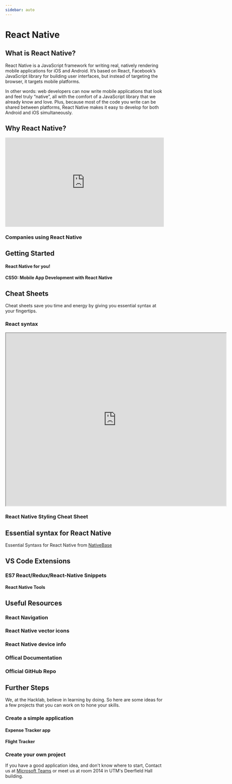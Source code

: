```yaml
---
sidebar: auto
---
```


# React Native

## What is React Native?
React Native is a JavaScript framework for writing real, natively rendering mobile applications for iOS and Android. It’s based on React, Facebook’s JavaScript library for building user interfaces, but instead of targeting the browser, it targets mobile platforms.

In other words: web developers can now write mobile applications that look and feel truly “native”, all with the comfort of a JavaScript library that we already know and love. Plus, because most of the code you write can be shared between platforms, React Native makes it easy to develop for both Android and iOS simultaneously.

## Why React Native?
<div style="padding:56.25% 0 0 0;position:relative;">
    <iframe width="443" height="240" src="https://www.youtube.com/embed/FJ6tXatsq1c" frameborder="0" allow="accelerometer; autoplay; encrypted-media; gyroscope; picture-in-picture" style="position:absolute;top:0;left:0;width:100%;height:100%;" allowfullscreen></iframe>
</div>

### Companies using React Native
<ImagesGridHorizontal :images="
[{src:'https://reactnative.dev/img/showcase/instagram.png', width:'95px', height:'100px'}, 
{src:'https://reactnative.dev/img/showcase/skype.png', width:'100px', height:'100px'},
{src:'https://reactnative.dev/img/showcase/discord.png', width:'100px', height:'100px'}, 
{src:'https://reactnative.dev/img/showcase/tesla.png', width:'100px', height:'100px'}, 
{src:'https://reactnative.dev/img/showcase/walmart.png', width:'100px', height:'100px'}, 
{src:'https://reactnative.dev/img/showcase/ubereats.png', width:'100px', height:'100px'},
{src:'https://reactnative.dev/img/showcase/pinterest.png', width:'100px', height:'100px'}
]" />

## Getting Started

#### React Native for you!
<LevelWithButton desc="In this series of videos, you will be introduced fundamental concepts of React Native." link="https://www.youtube.com/playlist?list=PL4cUxeGkcC9ixPU-QkScoRBVxtPPzVjrQ" image="/images/react-native.png" button="Start Learning!"></LevelWithButton>

#### CS50: Mobile App Development with React Native
<LevelWithButton :image-right=false image="https://www.harvard.edu/sites/default/files/user13/harvard_shield.png" desc="Learn about mobile app development with React Native, offered by Harvard University." link="https://online-learning.harvard.edu/course/cs50s-mobile-app-development-react-native?gclid=CjwKCAjwkun1BRAIEiwA2mJRWdbcLlJoxHpDS1-Pv9ezjxWPqTlQB70tzZtwav8-cMLrBdK6hn-xkhoCw9cQAvD_BwE" button="Start Learning!" />

## Cheat Sheets
Cheat sheets save you time and energy by giving you essential syntax at your fingertips.

### React syntax
<iframe src="https://ihatetomatoes.net/wp-content/uploads/2017/01/react-cheat-sheet.pdf" width="700" height="550"></iframe>

### React Native Styling Cheat Sheet
<LevelWithButton :image-right=false desc="Check out the styling cheat sheet" link="https://github.com/vhpoet/react-native-styling-cheat-sheet" image="https://camo.githubusercontent.com/4009dd58f523f3933a60531e33cf1366497fc92e/68747470733a2f2f6d656469612e67697068792e636f6d2f6d656469612f42356139626b4c6f75456c4f4d2f67697068792e676966" button="Click here!" />

## Essential syntax for React Native
Essential Syntaxs for React Native from
[NativeBase](https://docs.nativebase.io/docs/CheatSheet.html)

## VS Code Extensions
### ES7 React/Redux/React-Native Snippets
<LevelWithButton desc="Simple extensions for React, Redux and Graphql in JS/TS with ES7 syntax" image="https://dsznajder.gallerycdn.vsassets.io/extensions/dsznajder/es7-react-js-snippets/2.7.1/1585251666137/Microsoft.VisualStudio.Services.Icons.Default" link="https://marketplace.visualstudio.com/items?itemName=dsznajder.es7-react-js-snippets" button="Check it out!" />


#### React Native Tools
<LevelWithButton desc="For debugging and integrated commands in React Native" image="https://github.com/Microsoft/vscode-react-native/raw/master/images/react-features.gif" link="https://marketplace.visualstudio.com/items?itemName=msjsdiag.vscode-react-native" button="Check it out!" />

## Useful Resources

### React Navigation
<LevelWithButton desc="This library allows you to add routes and navigation for your React Native apps" link="https://reactnavigation.org/" image="https://reactnavigation.org/img/spiro.svg" button="Chack it out!" />

### React Native vector icons
<LevelWithButton :image-right=false desc="Customizable Icons for React Native with support for NavBar/TabBar/ToolbarAndroid, image source and full styling." link="https://oblador.github.io/react-native-vector-icons/" image="https://cloud.githubusercontent.com/assets/378279/12009887/33f4ae1c-ac8d-11e5-8666-7a87458753ee.png" button="Check it out!" />

### React Native device info
<LevelWithButton desc="This library provides the device information for React Native iOS and Android applications" link="https://github.com/react-native-community/react-native-device-info" button="Check it out!" image="https://miro.medium.com/max/3200/1*qXcjSfRj0C0ir2yMsYiRyw.jpeg" />

### Offical Documentation
<LevelWithButton :image-right=false image="https://upload.wikimedia.org/wikipedia/commons/a/a7/React-icon.svg" link="https://reactnative.dev/" button="Read Docs" desc="The official React Native documentation can help you understand important concepts and refer to the API"></LevelWithButton>

### Official GitHub Repo
<LevelWithButton image="/icons/github.svg" link="https://github.com/facebook/react-native" button="Check it out!" desc="The official React Native github repository for you to check out new updates and also contribute to repository in the future."></LevelWithButton>


## Further Steps
We, at the Hacklab, believe in learning by doing. So here are some ideas for a few projects that you can work on to hone your skills.

### Create a simple application
#### Expense Tracker app
<Level desc="Create an application to track your expenses. You can connect it to your credit card which can keep track of all your expenses and categorizes it in different categories." image="https://cdn.dribbble.com/users/3765746/screenshots/6913781/expense_tracker__2_.png" />

#### Flight Tracker
<Level desc="This application will tell you about the status of a file that you put in by consuming various APIs" image="https://siri-cdn.appadvice.com/apptributes/us-east-1%3Af9757185-8fd9-4f9b-b3cf-2b4ad1dd2ab1/1563902905614_flight-xl.jpg" />

### Create your own project
If you have a good application idea, and don't know where to start, Contact us at [Microsoft Teams](/microsoft-teams/) or meet us at room 2014 in UTM's Deerfield Hall building.
